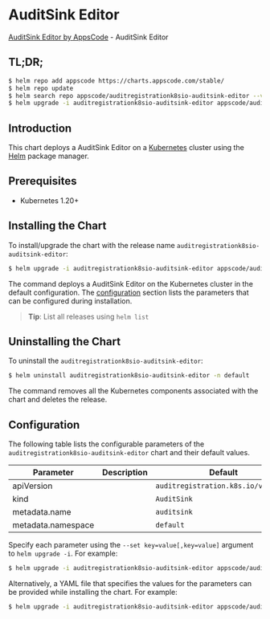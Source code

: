 # AuditSink Editor

[AuditSink Editor by AppsCode](https://appscode.com) - AuditSink Editor

## TL;DR;

```bash
$ helm repo add appscode https://charts.appscode.com/stable/
$ helm repo update
$ helm search repo appscode/auditregistrationk8sio-auditsink-editor --version=v0.27.0
$ helm upgrade -i auditregistrationk8sio-auditsink-editor appscode/auditregistrationk8sio-auditsink-editor -n default --create-namespace --version=v0.27.0
```

## Introduction

This chart deploys a AuditSink Editor on a [Kubernetes](http://kubernetes.io) cluster using the [Helm](https://helm.sh) package manager.

## Prerequisites

- Kubernetes 1.20+

## Installing the Chart

To install/upgrade the chart with the release name `auditregistrationk8sio-auditsink-editor`:

```bash
$ helm upgrade -i auditregistrationk8sio-auditsink-editor appscode/auditregistrationk8sio-auditsink-editor -n default --create-namespace --version=v0.27.0
```

The command deploys a AuditSink Editor on the Kubernetes cluster in the default configuration. The [configuration](#configuration) section lists the parameters that can be configured during installation.

> **Tip**: List all releases using `helm list`

## Uninstalling the Chart

To uninstall the `auditregistrationk8sio-auditsink-editor`:

```bash
$ helm uninstall auditregistrationk8sio-auditsink-editor -n default
```

The command removes all the Kubernetes components associated with the chart and deletes the release.

## Configuration

The following table lists the configurable parameters of the `auditregistrationk8sio-auditsink-editor` chart and their default values.

|     Parameter      | Description |                    Default                     |
|--------------------|-------------|------------------------------------------------|
| apiVersion         |             | <code>auditregistration.k8s.io/v1alpha1</code> |
| kind               |             | <code>AuditSink</code>                         |
| metadata.name      |             | <code>auditsink</code>                         |
| metadata.namespace |             | <code>default</code>                           |


Specify each parameter using the `--set key=value[,key=value]` argument to `helm upgrade -i`. For example:

```bash
$ helm upgrade -i auditregistrationk8sio-auditsink-editor appscode/auditregistrationk8sio-auditsink-editor -n default --create-namespace --version=v0.27.0 --set apiVersion=auditregistration.k8s.io/v1alpha1
```

Alternatively, a YAML file that specifies the values for the parameters can be provided while
installing the chart. For example:

```bash
$ helm upgrade -i auditregistrationk8sio-auditsink-editor appscode/auditregistrationk8sio-auditsink-editor -n default --create-namespace --version=v0.27.0 --values values.yaml
```
